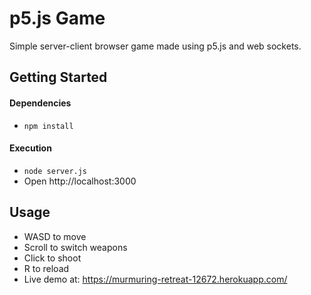 # p5.js Game 

Simple server-client browser game made using p5.js and web sockets.

## Getting Started

#### Dependencies

* ```npm install``` 

#### Execution

* ``` node server.js ```
* Open http://localhost:3000

## Usage
* WASD to move
* Scroll to switch weapons
* Click to shoot
* R to reload
* Live demo at: https://murmuring-retreat-12672.herokuapp.com/
